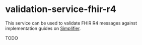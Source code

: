 # validation-service-fhir-r4

This service can be used to validate FHIR R4 messages against implementation guides on [Simplifier](https://simplifier.net/).

TODO
